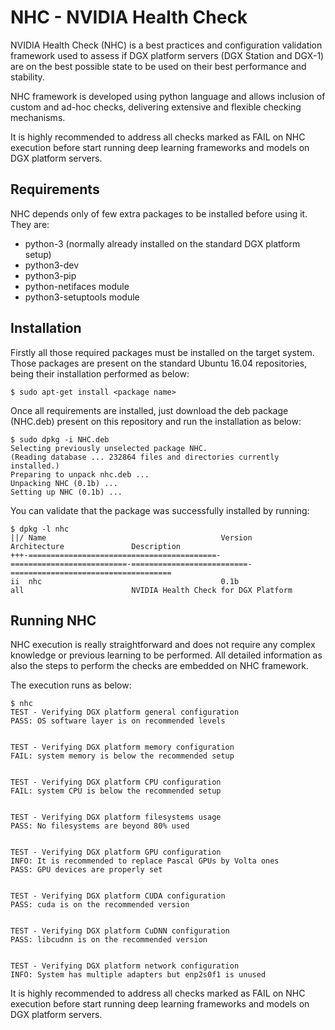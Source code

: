 # NHC - NVIDIA Health Check

NVIDIA Health Check (NHC) is a best practices and configuration validation framework
used to assess if DGX platform servers (DGX Station and DGX-1) are on the best 
possible state to be used on their best performance and stability.

NHC framework is developed using python language and allows inclusion of custom and
ad-hoc checks, delivering extensive and flexible checking mechanisms.

It is highly recommended to address all checks marked as FAIL on NHC execution before
start running deep learning frameworks and models on DGX platform servers.

## Requirements

NHC depends only of few extra packages to be installed before using it. They are:

- python-3 (normally already installed on the standard DGX platform setup)
- python3-dev
- python3-pip
- python-netifaces module
- python3-setuptools module

## Installation

Firstly all those required packages must be installed on the target system. Those
packages are present on the standard Ubuntu 16.04 repositories, being their
installation performed as below:

```
$ sudo apt-get install <package name>
```

Once all requirements are installed, just download the deb package (NHC.deb) present
on this repository and run the installation as below:

```
$ sudo dpkg -i NHC.deb
Selecting previously unselected package NHC.
(Reading database ... 232864 files and directories currently installed.)
Preparing to unpack nhc.deb ...
Unpacking NHC (0.1b) ...
Setting up NHC (0.1b) ...
```

You can validate that the package was successfully installed by running:

```
$ dpkg -l nhc
||/ Name                                       Version                    Architecture               Description
+++-==========================================-==========================-==========================-====================================
ii  nhc                                        0.1b                       all                        NVIDIA Health Check for DGX Platform
```

## Running NHC

NHC execution is really straightforward and does not require any complex knowledge
or previous learning to be performed. All detailed information as also the steps to
perform the checks are embedded on NHC framework.

The execution runs as below:

```
$ nhc
TEST - Verifying DGX platform general configuration
PASS: OS software layer is on recommended levels


TEST - Verifying DGX platform memory configuration
FAIL: system memory is below the recommended setup


TEST - Verifying DGX platform CPU configuration
FAIL: system CPU is below the recommended setup


TEST - Verifying DGX platform filesystems usage
PASS: No filesystems are beyond 80% used


TEST - Verifying DGX platform GPU configuration
INFO: It is recommended to replace Pascal GPUs by Volta ones
PASS: GPU devices are properly set


TEST - Verifying DGX platform CUDA configuration
PASS: cuda is on the recommended version


TEST - Verifying DGX platform CuDNN configuration
PASS: libcudnn is on the recommended version


TEST - Verifying DGX platform network configuration
INFO: System has multiple adapters but enp2s0f1 is unused
```

It is highly recommended to address all checks marked as FAIL on NHC execution before
start running deep learning frameworks and models on DGX platform servers.

